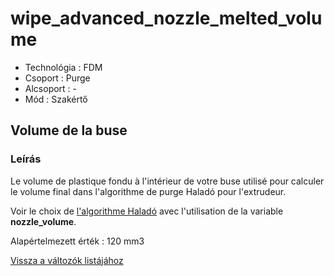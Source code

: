 # wipe\_advanced\_nozzle\_melted\_volume

* Technológia : FDM
* Csoport : Purge
* Alcsoport : -
* Mód : Szakértő

## Volume de la buse

### Leírás

Le volume de plastique fondu à l'intérieur de votre buse utilisé pour calculer le volume final dans l'algorithme de purge Haladó pour l'extrudeur.

Voir le choix de [ l'algorithme Haladó](wipe_advanced_algo.md) avec l'utilisation de la variable **nozzle\_volume**.

Alapértelmezett érték : 120 mm3

[Vissza a változók listájához](/)

